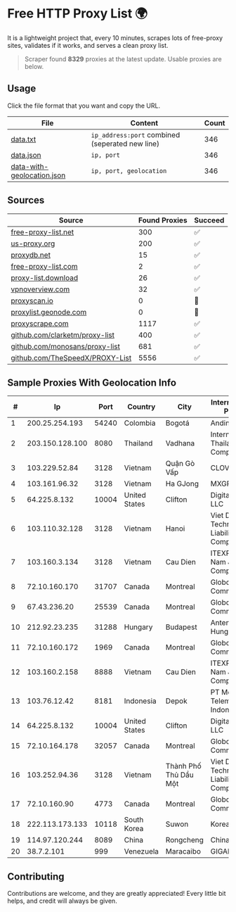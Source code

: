 
# Free HTTP Proxy List 🌍

It is a lightweight project that, every 10 minutes, scrapes lots of free-proxy sites, validates if it works, and serves a clean proxy list.


> Scraper found **8329** proxies at the latest update. Usable proxies are below.

## Usage

Click the file format that you want and copy the URL.


|File|Content|Count|
|----|-------|-----|
|[data.txt](https://raw.githubusercontent.com/themiralay/Proxy-List-World/master/data.txt)|`ip_address:port` combined (seperated new line)|346|
|[data.json](https://raw.githubusercontent.com/themiralay/Proxy-List-World/master/data.json)|`ip, port`|346|
|[data-with-geolocation.json](https://raw.githubusercontent.com/themiralay/Proxy-List-World/master/data-with-geolocation.json)|`ip, port, geolocation`|346|

## Sources

|Source|Found Proxies|Succeed|
|------|-------------|-------|
|[free-proxy-list.net](https://free-proxy-list.net)|300|✅|
|[us-proxy.org](https://www.us-proxy.org)|200|✅|
|[proxydb.net](http://proxydb.net)|15|✅|
|[free-proxy-list.com](https://free-proxy-list.com/?page=&port=&type%5B%5D=http&type%5B%5D=https&up_time=0&search=Search)|2|✅|
|[proxy-list.download](https://www.proxy-list.download/HTTP)|26|✅|
|[vpnoverview.com](https://vpnoverview.com/privacy/anonymous-browsing/free-proxy-servers)|32|✅|
|[proxyscan.io](https://www.proxyscan.io)|0|🚫|
|[proxylist.geonode.com](https://proxylist.geonode.com/api/proxy-list?limit=300&page=1&sort_by=lastChecked&sort_type=desc&protocols=http,https)|0|🚫|
|[proxyscrape.com](https://api.proxyscrape.com/v2/?request=displayproxies&protocol=http&timeout=10000&country=all&ssl=all&anonymity=all)|1117|✅|
|[github.com/clarketm/proxy-list](https://raw.githubusercontent.com/clarketm/proxy-list/master/proxy-list-raw.txt)|400|✅|
|[github.com/monosans/proxy-list](https://raw.githubusercontent.com/monosans/proxy-list/main/proxies/http.txt)|681|✅|
|[github.com/TheSpeedX/PROXY-List](https://raw.githubusercontent.com/TheSpeedX/PROXY-List/master/http.txt)|5556|✅|


## Sample Proxies With Geolocation Info

|#|Ip|Port|Country|City|Internet Service Provider|
|-|--|----|-------|----|-------------------------|
|1|200.25.254.193|54240|Colombia|Bogotá|Andinet ON Line|
|2|203.150.128.100|8080|Thailand|Vadhana|Internet Thailand Company Ltd|
|3|103.229.52.84|3128|Vietnam|Quận Gò Vấp|CLOVIET|
|4|103.161.96.32|3128|Vietnam|Ha GJong|MXGROUP|
|5|64.225.8.132|10004|United States|Clifton|DigitalOcean, LLC|
|6|103.110.32.128|3128|Vietnam|Hanoi|Viet Digital Technology Liability Company|
|7|103.160.3.134|3128|Vietnam|Cau Dien|ITEXPERT Viet Nam Joint Stock Company|
|8|72.10.160.170|31707|Canada|Montreal|GloboTech Communications|
|9|67.43.236.20|25539|Canada|Montreal|GloboTech Communications|
|10|212.92.23.235|31288|Hungary|Budapest|Antenna Hungaria|
|11|72.10.160.172|1969|Canada|Montreal|GloboTech Communications|
|12|103.160.2.158|8888|Vietnam|Cau Dien|ITEXPERT Viet Nam Joint Stock Company|
|13|103.76.12.42|8181|Indonesia|Depok|PT Mora Telematika Indonesia|
|14|64.225.8.132|10004|United States|Clifton|DigitalOcean, LLC|
|15|72.10.164.178|32057|Canada|Montreal|GloboTech Communications|
|16|103.252.94.36|3128|Vietnam|Thành Phố Thủ Dầu Một|Viet Digital Technology Liability Company|
|17|72.10.160.90|4773|Canada|Montreal|GloboTech Communications|
|18|222.113.173.133|10118|South Korea|Suwon|Korea Telecom|
|19|114.97.120.244|8089|China|Rongcheng|Chinanet|
|20|38.7.2.101|999|Venezuela|Maracaibo|GIGAPOP, C.A.|



## Contributing

Contributions are welcome, and they are greatly appreciated! Every
little bit helps, and credit will always be given.

